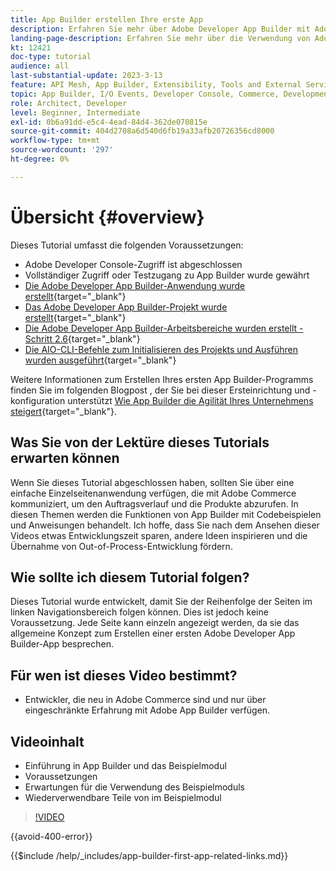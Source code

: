 ```yaml
---
title: App Builder erstellen Ihre erste App
description: Erfahren Sie mehr über Adobe Developer App Builder mit Adobe Commerce und erstellen Sie Ihre erste App.
landing-page-description: Erfahren Sie mehr über die Verwendung von Adobe Developer App Builder mit Adobe Commerce und erstellen Sie Ihre erste App.
kt: 12421
doc-type: tutorial
audience: all
last-substantial-update: 2023-3-13
feature: API Mesh, App Builder, Extensibility, Tools and External Services, Backend Development
topic: App Builder, I/O Events, Developer Console, Commerce, Development, Integrations
role: Architect, Developer
level: Beginner, Intermediate
exl-id: 0b6a91dd-e5c4-4ead-84d4-362de070815e
source-git-commit: 404d2708a6d540d6fb19a33afb20726356cd8000
workflow-type: tm+mt
source-wordcount: '297'
ht-degree: 0%

---
```


# Übersicht {#overview}

Dieses Tutorial umfasst die folgenden Voraussetzungen:

* Adobe Developer Console-Zugriff ist abgeschlossen
* Vollständiger Zugriff oder Testzugang zu App Builder wurde gewährt
* [Die Adobe Developer App Builder-Anwendung wurde erstellt](https://developer.adobe.com/app-builder/docs/getting_started/first_app/){target="_blank"}
* [Das Adobe Developer App Builder-Projekt wurde erstellt](https://developer.adobe.com/console){target="_blank"}
* [Die Adobe Developer App Builder-Arbeitsbereiche wurden erstellt - Schritt 2.6](https://developer.adobe.com/app-builder/docs/getting_started/first_app/#2-creating-a-new-project-on-developer-console){target="_blank"}
* [Die AIO-CLI-Befehle zum Initialisieren des Projekts und Ausführen wurden ausgeführt](https://developer.adobe.com/runtime){target="_blank"}

Weitere Informationen zum Erstellen Ihres ersten App Builder-Programms finden Sie im folgenden Blogpost , der Sie bei dieser Ersteinrichtung und -konfiguration unterstützt [Wie App Builder die Agilität Ihres Unternehmens steigert](https://business.adobe.com/blog/how-to/how-app-builder-helps-you-implement-a-composable-commerce-strategy){target="_blank"}.

## Was Sie von der Lektüre dieses Tutorials erwarten können

Wenn Sie dieses Tutorial abgeschlossen haben, sollten Sie über eine einfache Einzelseitenanwendung verfügen, die mit Adobe Commerce kommuniziert, um den Auftragsverlauf und die Produkte abzurufen. In diesen Themen werden die Funktionen von App Builder mit Codebeispielen und Anweisungen behandelt. Ich hoffe, dass Sie nach dem Ansehen dieser Videos etwas Entwicklungszeit sparen, andere Ideen inspirieren und die Übernahme von Out-of-Process-Entwicklung fördern.

## Wie sollte ich diesem Tutorial folgen?

Dieses Tutorial wurde entwickelt, damit Sie der Reihenfolge der Seiten im linken Navigationsbereich folgen können. Dies ist jedoch keine Voraussetzung. Jede Seite kann einzeln angezeigt werden, da sie das allgemeine Konzept zum Erstellen einer ersten Adobe Developer App Builder-App besprechen.

## Für wen ist dieses Video bestimmt?

* Entwickler, die neu in Adobe Commerce sind und nur über eingeschränkte Erfahrung mit Adobe App Builder verfügen.

## Videoinhalt

* Einführung in App Builder und das Beispielmodul
* Voraussetzungen
* Erwartungen für die Verwendung des Beispielmoduls
* Wiederverwendbare Teile von im Beispielmodul

>[!VIDEO](https://video.tv.adobe.com/v/3416740?quality=12&learn=on)

{{avoid-400-error}}

{{$include /help/_includes/app-builder-first-app-related-links.md}}
